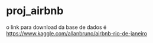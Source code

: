 # proj_airbnb
 
o link para download da base de dados é https://www.kaggle.com/allanbruno/airbnb-rio-de-janeiro
